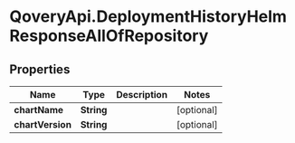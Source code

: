 # QoveryApi.DeploymentHistoryHelmResponseAllOfRepository

## Properties

Name | Type | Description | Notes
------------ | ------------- | ------------- | -------------
**chartName** | **String** |  | [optional] 
**chartVersion** | **String** |  | [optional] 


